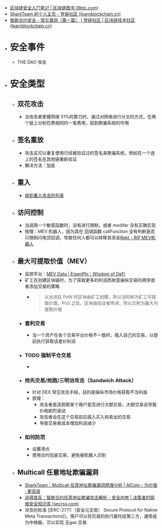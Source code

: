 - [区块链安全入门笔记 | 区块链图书 (8btc.com)](https://www.8btc.com/book/655954)
- [SharkTeam 的个人主页 - 登链社区 (learnblockchain.cn)](https://learnblockchain.cn/people/7454)
- [智能合约安全 - 常见漏洞（第一篇） | 登链社区 | 区块链技术社区 (learnblockchain.cn)](https://learnblockchain.cn/article/5853)
- # 安全事件
	- THE DAO 攻击
- # 安全类型
	- ## 双花攻击
		- 当攻击者掌握网络 51%的算力时，通过对网络进行分叉的方式，在两个链上分别花费相同的一笔费用，起到欺骗系统的作用
	- ## 签名重放
		- 攻击这可以重复使用已经被验证过的签名来欺骗系统，例如在一个连上的签名在其他链重新验证
		- 解决方法：加盐
	- ## 重入
		- [收到重入攻击的列表](https://github.com/pcaversaccio/reentrancy-attacks)
	- ## 访问控制
		- 当调用一个敏感函数时，没有进行限制，或者 modifer 没有正确实现
		- 按理：MEV 机器人，因为其在 回调函数 callFunction 没有判断是否只限制闪电贷回调，导致任何人都可以转移其资金[Rekt - RIP MEV机器人](https://rekt.news/zh/ripmevbot/)
	- ## 最大可提取价值（MEV）
		- 监控平台：[MEV Data | EigenPhi｜Wisdom of DeFi](https://eigenphi.io/)
		- 矿工在创建区块链时，为了获取更多的利润而故意操纵交易的顺序或者添加交易的策略
			- > 以太坊在 PoW 时区块由矿工创建，所以当时称为矿工可提取价值，PoS 之后，区块由验证者传进，所以又称为最大可提取价值
		- ### 套利交易
			- 当一个资产在各个交易平台价格不一致时，插入自己的交易，以提前执行获取该差价利润
		- ### TODO 强制平仓交易
			-
		- ### 抢先交易/抢跑/三明治攻击（Sandwich Attack）
			- 针对 DEX 常见攻击手段，目的是操纵市场价格获取不当利益
			- 原理：
				- 攻击者首选观察某个用户是否进行大额交易，大额交易会导致价格剧烈波动
				- 攻击者会在这个交易前后插入买入和卖出的交易
				- 导致交易者成本增加利润减少
		- ### 如何防范
			- 设置滑点
			- 使用合约包装交易，避免被机器人识别
	- ## Multicall 任意地址欺骗漏洞
		- [SharkTeam：Multicall 任意地址欺骗漏洞原理分析 | AICoin - 为价值 · 更高效](https://www.aicoin.com/article/379117.html)
		- [适得其反：智能合约任意地址欺骗攻击解析 - 安全内参 | 决策者的网络安全知识库 (secrss.com)](https://www.secrss.com/articles/61571)
		- 涉及的标准 [[ERC-2771:（安全元交易） Secure Protocol for Native Meta Transactions]]，用户可以将交易的执行委托给第三方，通常成为中继器，可以实现 无gas 交易